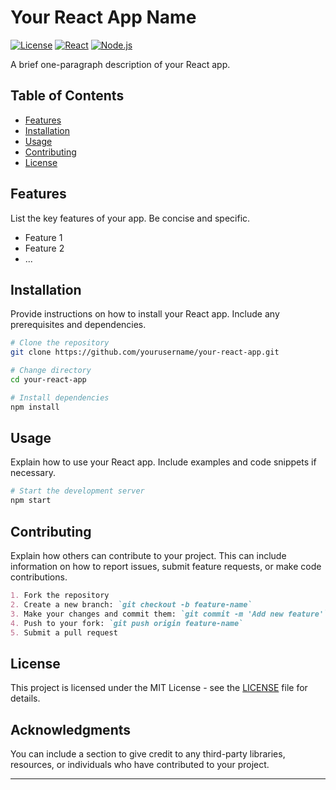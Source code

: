 # Your React App Name

[![License](https://img.shields.io/badge/license-MIT-blue.svg)](LICENSE)
[![React](https://img.shields.io/badge/React-16.0%2B-blue)](https://reactjs.org/)
[![Node.js](https://img.shields.io/badge/Node.js-12.0%2B-blue)](https://nodejs.org/)

A brief one-paragraph description of your React app.

## Table of Contents

- [Features](#features)
- [Installation](#installation)
- [Usage](#usage)
- [Contributing](#contributing)
- [License](#license)

## Features

List the key features of your app. Be concise and specific.

- Feature 1
- Feature 2
- ...

## Installation

Provide instructions on how to install your React app. Include any prerequisites and dependencies.

```bash
# Clone the repository
git clone https://github.com/yourusername/your-react-app.git

# Change directory
cd your-react-app

# Install dependencies
npm install
```

## Usage

Explain how to use your React app. Include examples and code snippets if necessary.

```bash
# Start the development server
npm start
```

## Contributing

Explain how others can contribute to your project. This can include information on how to report issues, submit feature requests, or make code contributions.

```markdown
1. Fork the repository
2. Create a new branch: `git checkout -b feature-name`
3. Make your changes and commit them: `git commit -m 'Add new feature'`
4. Push to your fork: `git push origin feature-name`
5. Submit a pull request
```

## License

This project is licensed under the MIT License - see the [LICENSE](LICENSE) file for details.

## Acknowledgments

You can include a section to give credit to any third-party libraries, resources, or individuals who have contributed to your project.

---

